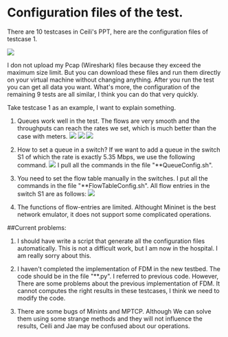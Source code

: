 # Configuration files of the test.
There are 10 testcases in Ceili's PPT, here are the configuration files of testcase 1.

![](https://ws2.sinaimg.cn/large/006tKfTcly1fjp3c20xdtj311w0sidjy.jpg)

I don not upload my Pcap (Wireshark) files because they exceed the maximum size limit. But you can download these files and run them directly on your virtual machine without changing anything. After you run the test you can get all data you want. What's more, the configuration of the remaining 9 tests are all similar, I think you can do that very quickly.
 
Take testcase 1 as an example, I want to explain something.

1. Queues work well in the test. The flows are very smooth and the throughputs can reach the rates we set, which is much better than the case with meters.
![](https://ws3.sinaimg.cn/large/006tKfTcly1fjp3ariyy4j31kw0u643m.jpg)
![](https://ws2.sinaimg.cn/large/006tKfTcly1fjp3li0a99j31kw0u0796.jpg)
![](https://ws4.sinaimg.cn/large/006tKfTcly1fjp3m8socnj31kw0qgq8d.jpg)

2. How to set a queue in a switch? If we want to add a queue in the switch S1 of which the rate is exactly 5.35 Mbps, we use the following command. 
![](https://ws1.sinaimg.cn/large/006tKfTcly1fjp3v5kb1bj315s036gn2.jpg)
I pull all the commands in the file "**QueueConfig.sh".

2. You need to set the flow table manually in the switches. I put all the commands in the file "**FlowTableConfig.sh". All flow entries in the switch S1 are as follows:
    ![](https://ws2.sinaimg.cn/large/006tKfTcly1fjp3sv2fqlj315a06u41y.jpg)

3. The functions of flow-entries are limited. Althought Mininet is the best network emulator, it does not support some complicated operations.


##Current problems:

1. I should have write a script that generate all the configuration files automatically. This is not a difficult work, but I am now in the hospital. I am really sorry about this.


2. I haven't completed the implementation of FDM in the new testbed. The code should be in the file "**.py". I referred to previous code. However, There are some problems about the previous implementation of FDM. It cannot computes the right results in these testcases, I think we need to modify the code. 

3. There are some bugs of Minints and MPTCP. Although We can solve them using some strange methods and they will not influence the results, Ceili and Jae may be confused about our operations. 

